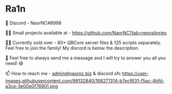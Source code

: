 # Ra1n
🍒 Discord - NaorNC#8998

👨‍💻 Small projects available at - https://github.com/NaorNC?tab=repositories

👨‍💼 Currently sold over - 80+ QBCore server files & 125 scripts separately. Feel free to join the family!
My discord is below the description.

💬 Feel free to always send me a message and I will try to answer you all you need! 😅

📫 How to reach me - admin@naornc.biz & discord ofc
https://user-images.githubusercontent.com/99132840/168271314-b7ecf631-f5ac-4bfd-a3ce-3e00e0f76901.png
